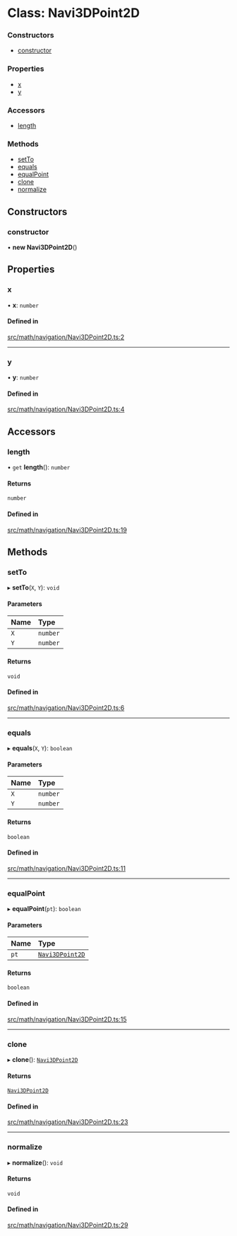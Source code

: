 # Class: Navi3DPoint2D

### Constructors

- [constructor](Navi3DPoint2D.md#constructor)

### Properties

- [x](Navi3DPoint2D.md#x)
- [y](Navi3DPoint2D.md#y)

### Accessors

- [length](Navi3DPoint2D.md#length)

### Methods

- [setTo](Navi3DPoint2D.md#setto)
- [equals](Navi3DPoint2D.md#equals)
- [equalPoint](Navi3DPoint2D.md#equalpoint)
- [clone](Navi3DPoint2D.md#clone)
- [normalize](Navi3DPoint2D.md#normalize)

## Constructors

### constructor

• **new Navi3DPoint2D**()

## Properties

### x

• **x**: `number`

#### Defined in

[src/math/navigation/Navi3DPoint2D.ts:2](https://github.com/Orillusion/orillusion/blob/main/src/math/navigation/Navi3DPoint2D.ts#L2)

___

### y

• **y**: `number`

#### Defined in

[src/math/navigation/Navi3DPoint2D.ts:4](https://github.com/Orillusion/orillusion/blob/main/src/math/navigation/Navi3DPoint2D.ts#L4)

## Accessors

### length

• `get` **length**(): `number`

#### Returns

`number`

#### Defined in

[src/math/navigation/Navi3DPoint2D.ts:19](https://github.com/Orillusion/orillusion/blob/main/src/math/navigation/Navi3DPoint2D.ts#L19)

## Methods

### setTo

▸ **setTo**(`X`, `Y`): `void`

#### Parameters

| Name | Type |
| :------ | :------ |
| `X` | `number` |
| `Y` | `number` |

#### Returns

`void`

#### Defined in

[src/math/navigation/Navi3DPoint2D.ts:6](https://github.com/Orillusion/orillusion/blob/main/src/math/navigation/Navi3DPoint2D.ts#L6)

___

### equals

▸ **equals**(`X`, `Y`): `boolean`

#### Parameters

| Name | Type |
| :------ | :------ |
| `X` | `number` |
| `Y` | `number` |

#### Returns

`boolean`

#### Defined in

[src/math/navigation/Navi3DPoint2D.ts:11](https://github.com/Orillusion/orillusion/blob/main/src/math/navigation/Navi3DPoint2D.ts#L11)

___

### equalPoint

▸ **equalPoint**(`pt`): `boolean`

#### Parameters

| Name | Type |
| :------ | :------ |
| `pt` | [`Navi3DPoint2D`](Navi3DPoint2D.md) |

#### Returns

`boolean`

#### Defined in

[src/math/navigation/Navi3DPoint2D.ts:15](https://github.com/Orillusion/orillusion/blob/main/src/math/navigation/Navi3DPoint2D.ts#L15)

___

### clone

▸ **clone**(): [`Navi3DPoint2D`](Navi3DPoint2D.md)

#### Returns

[`Navi3DPoint2D`](Navi3DPoint2D.md)

#### Defined in

[src/math/navigation/Navi3DPoint2D.ts:23](https://github.com/Orillusion/orillusion/blob/main/src/math/navigation/Navi3DPoint2D.ts#L23)

___

### normalize

▸ **normalize**(): `void`

#### Returns

`void`

#### Defined in

[src/math/navigation/Navi3DPoint2D.ts:29](https://github.com/Orillusion/orillusion/blob/main/src/math/navigation/Navi3DPoint2D.ts#L29)
